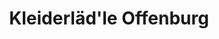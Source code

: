 ---
title: "Kleiderläd'le Offenburg"
url: /offenburg/kleiderlaedle-offenburg/
shop: Gebrauchtwaren
---